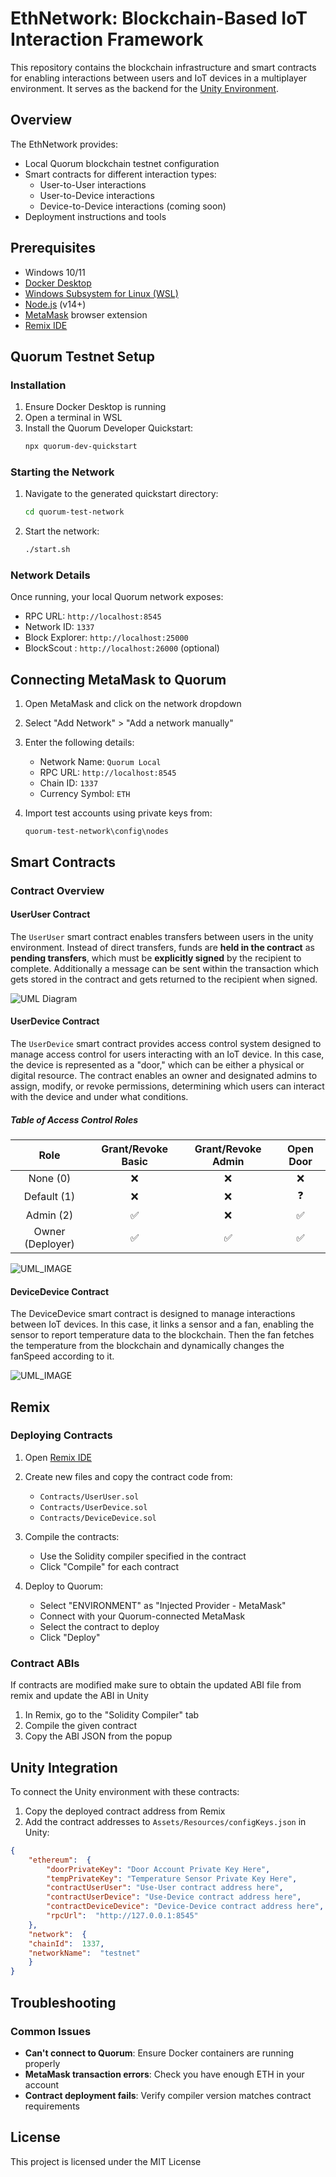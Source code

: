 # EthNetwork: Blockchain-Based IoT Interaction Framework

This repository contains the blockchain infrastructure and smart contracts for enabling interactions between users and IoT devices in a multiplayer environment. It serves as the backend for the [Unity Environment](https://github.com/ETH-Unity/UnityNethereum).

## Overview

The EthNetwork provides:
- Local Quorum blockchain testnet configuration
- Smart contracts for different interaction types:
  - User-to-User interactions
  - User-to-Device interactions
  - Device-to-Device interactions (coming soon)
- Deployment instructions and tools

## Prerequisites

- Windows 10/11
- [Docker Desktop](https://www.docker.com/products/docker-desktop/)
- [Windows Subsystem for Linux (WSL)](https://learn.microsoft.com/en-us/windows/wsl/install)
- [Node.js](https://nodejs.org/) (v14+)
- [MetaMask](https://metamask.io/download/) browser extension
- [Remix IDE](https://remix.ethereum.org/)

## Quorum Testnet Setup

### Installation

1. Ensure Docker Desktop is running
2. Open a terminal in WSL
3. Install the Quorum Developer Quickstart:
   ```bash
   npx quorum-dev-quickstart
   ```

### Starting the Network

1. Navigate to the generated quickstart directory:
   ```bash
   cd quorum-test-network
   ```

2. Start the network:
   ```bash
   ./start.sh
   ```
   
### Network Details

Once running, your local Quorum network exposes:
- RPC URL: `http://localhost:8545`
- Network ID: `1337`
- Block Explorer: `http://localhost:25000`
- BlockScout : `http://localhost:26000` (optional)

## Connecting MetaMask to Quorum

1. Open MetaMask and click on the network dropdown
2. Select "Add Network" > "Add a network manually"
3. Enter the following details:
   - Network Name: `Quorum Local`
   - RPC URL: `http://localhost:8545`
   - Chain ID: `1337`
   - Currency Symbol: `ETH`

4. Import test accounts using private keys from:
   ```
   quorum-test-network\config\nodes
   ```

## Smart Contracts

### Contract Overview

#### UserUser Contract
The `UserUser` smart contract enables transfers between users in the unity environment. Instead of direct transfers, funds are **held in the contract** as **pending transfers**, which must be **explicitly signed** by the recipient to complete. Additionally a message can be sent within the transaction which gets stored in the contract and gets returned to the recipient when signed.

![UML Diagram](Diagrams/User-User_UML.png)

#### UserDevice Contract
The `UserDevice` smart contract provides access control system designed to manage access control for users interacting with an IoT device. In this case, the device is represented as a "door," which can be either a physical or digital resource. The contract enables an owner and designated admins to assign, modify, or revoke permissions, determining which users can interact with the device and under what conditions.

##### Table of Access Control Roles
| **Role** | Grant/Revoke Basic | Grant/Revoke Admin | Open Door |
|:--:|:--:|:--:|:--:|
| None (0) | ❌ | ❌ | ❌ |
| Default (1) | ❌ | ❌ | ❓ |
| Admin (2)| ✅ | ❌ | ✅ |
| Owner (Deployer) | ✅ | ✅ | ✅ |

![UML_IMAGE](Diagrams/User-Device_UML.png)

#### DeviceDevice Contract
The DeviceDevice smart contract is designed to manage interactions between IoT devices. In this case, it links a sensor and a fan, enabling the sensor to report temperature data to the blockchain. Then the fan fetches the temperature from the blockchain and dynamically changes the fanSpeed according to it. 

![UML_IMAGE](Diagrams/Device-Device_UML.png)

## Remix

### Deploying Contracts

1. Open [Remix IDE](https://remix.ethereum.org/)
2. Create new files and copy the contract code from:
   - `Contracts/UserUser.sol`
   - `Contracts/UserDevice.sol`
   - `Contracts/DeviceDevice.sol`

3. Compile the contracts:
   - Use the Solidity compiler specified in the contract
   - Click "Compile" for each contract

4. Deploy to Quorum:
   - Select "ENVIRONMENT" as "Injected Provider - MetaMask"
   - Connect with your Quorum-connected MetaMask
   - Select the contract to deploy
   - Click "Deploy"

### Contract ABIs
If contracts are modified make sure to obtain the updated ABI file from remix and update the ABI in Unity
1. In Remix, go to the "Solidity Compiler" tab
2. Compile the given contract
3. Copy the ABI JSON from the popup


## Unity Integration

To connect the Unity environment with these contracts:

1. Copy the deployed contract address from Remix
2. Add the contract addresses to `Assets/Resources/configKeys.json` in Unity:
```json 
{
	"ethereum":  {
		"doorPrivateKey": "Door Account Private Key Here",
		"tempPrivateKey": "Temperature Sensor Private Key Here",
		"contractUserUser": "Use-User contract address here",
		"contractUserDevice": "Use-Device contract address here",
		"contractDeviceDevice": "Device-Device contract address here",
		"rpcUrl":  "http://127.0.0.1:8545"
	},
	"network":  {
	"chainId":  1337,
	"networkName":  "testnet"
	}
}
 ```

## Troubleshooting

### Common Issues

- **Can't connect to Quorum**: Ensure Docker containers are running properly
- **MetaMask transaction errors**: Check you have enough ETH in your account
- **Contract deployment fails**: Verify compiler version matches contract requirements

## License

This project is licensed under the MIT License
